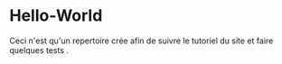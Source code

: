 # Hello-World
Ceci n'est qu'un repertoire crée afin de suivre le tutoriel du site et faire quelques tests .
